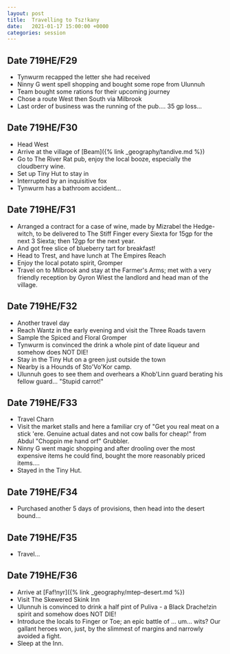 ```yaml
---
layout: post
title:  Travelling to Tsz!kany
date:   2021-01-17 15:00:00 +0000
categories: session
---
```


## Date 719HE/F29

- Tynwurm recapped the letter she had received
- Ninny G went spell shopping and bought some rope from Ulunnuh
- Team bought some rations for their upcoming journey
- Chose a route West then South via Milbrook
- Last order of business was the running of the pub.... 35 gp loss...

## Date 719HE/F30

- Head West
- Arrive at the village of [Beam]({% link _geography/tandive.md %}) 
- Go to The River Rat pub, enjoy the local booze, especially the cloudberry wine.
- Set up Tiny Hut to stay in
- Interrupted by an inquisitive fox
- Tynwurm has a bathroom accident...

## Date 719HE/F31

- Arranged a contract for a case of wine, made by Mizrabel the Hedge-witch, to be delivered to The Stiff Finger every Siexta for 15gp for the next 3 Siexta; then 12gp for the next year.
- And got free slice of blueberry tart for breakfast!
- Head to Trest, and have lunch at The Empires Reach
- Enjoy the local potato spirit, Gromper
- Travel on to Milbrook and stay at the Farmer's Arms; met with a very friendly reception by Gyron Wiest the landlord and head man of the village.

## Date 719HE/F32

- Another travel day
- Reach Wantz in the early evening and visit the Three Roads tavern
- Sample the Spiced and Floral Gromper
- Tynwurm is convinced the drink a whole pint of date liqueur and somehow does NOT DIE!
- Stay in the Tiny Hut on a green just outside the town
- Nearby is a Hounds of Sto'Vo'Kor camp.
- Ulunnuh goes to see them and overhears a Khob'Linn guard berating his fellow guard... "Stupid carrot!"

## Date 719HE/F33

- Travel Charn
- Visit the market stalls and here a familiar cry of "Get you real meat on a stick 'ere. Genuine actual dates and not cow balls for cheap!" from Abdul "Choppin me hand orf" Grubbler.
- Ninny G went magic shopping and after drooling over the most expensive items he could find, bought the more reasonably priced items....
- Stayed in the Tiny Hut.

## Date 719HE/F34

- Purchased another 5 days of provisions, then head into the desert bound...

## Date 719HE/F35

- Travel...
  
## Date 719HE/F36

- Arrive at [Faf!nyr]({% link _geography/mtep-desert.md %})
- Visit The Skewered Skink Inn
- Ulunnuh is convinced to drink a half pint of Puliva - a Black Drache!zin spirit and somehow does NOT DIE!
- Introduce the locals to Finger or Toe; an epic battle of ... um... wits? Our gallant heroes won, just, by the slimmest of margins and narrowly avoided a fight.
- Sleep at the Inn.